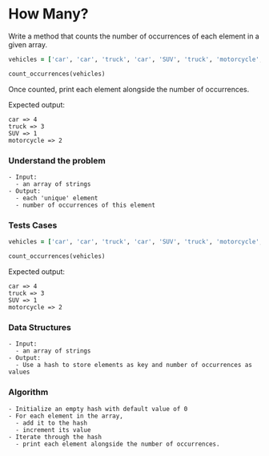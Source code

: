 # How Many?

Write a method that counts the number of occurrences of each element in a given array.

```ruby
vehicles = ['car', 'car', 'truck', 'car', 'SUV', 'truck', 'motorcycle', 'motorcycle', 'car', 'truck']

count_occurrences(vehicles)
```

Once counted, print each element alongside the number of occurrences.

Expected output:

```
car => 4
truck => 3
SUV => 1
motorcycle => 2
```



### Understand the problem

```
- Input:
  - an array of strings
- Output:
  - each 'unique' element
  - number of occurrences of this element
```

### Tests Cases

```ruby
vehicles = ['car', 'car', 'truck', 'car', 'SUV', 'truck', 'motorcycle', 'motorcycle', 'car', 'truck']

count_occurrences(vehicles)
```

Expected output:

```
car => 4
truck => 3
SUV => 1
motorcycle => 2
```

### Data Structures

```
- Input:
  - an array of strings
- Output:
  - Use a hash to store elements as key and number of occurrences as values
```

### Algorithm

```
- Initialize an empty hash with default value of 0
- For each element in the array, 
  - add it to the hash 
  - increment its value
- Iterate through the hash
  - print each element alongside the number of occurrences.
```
